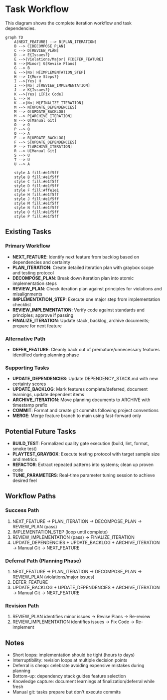 # Task Workflow

This diagram shows the complete iteration workflow and task dependencies.

```mermaid
graph TD
    A[NEXT_FEATURE] --> B[PLAN_ITERATION]
    B --> C[DECOMPOSE_PLAN]
    C --> D[REVIEW_PLAN]
    D --> E{Issues?}
    E -->|Violations/Major| F[DEFER_FEATURE]
    E -->|Minor| G[Revise Plans]
    G --> B
    E -->|No| H[IMPLEMENTATION_STEP]
    H --> I{More Steps?}
    I -->|Yes| H
    I -->|No| J[REVIEW_IMPLEMENTATION]
    J --> K{Issues?}
    K -->|Yes| L[Fix Code]
    L --> H
    K -->|No| M[FINALIZE_ITERATION]
    M --> N[UPDATE_DEPENDENCIES]
    M --> O[UPDATE_BACKLOG]
    M --> P[ARCHIVE_ITERATION]
    N --> Q[Manual Git]
    O --> Q
    P --> Q
    Q --> A
    F --> R[UPDATE_BACKLOG]
    F --> S[UPDATE_DEPENDENCIES]
    F --> T[ARCHIVE_ITERATION]
    R --> U[Manual Git]
    S --> U
    T --> U
    U --> A
    
    style A fill:#e1f5ff
    style B fill:#e1f5ff
    style C fill:#e1f5ff
    style D fill:#e1f5ff
    style F fill:#ffe1e1
    style H fill:#e1f5ff
    style J fill:#e1f5ff
    style M fill:#e1f5ff
    style N fill:#e1f5ff
    style O fill:#e1f5ff
    style P fill:#e1f5ff
```

## Existing Tasks

### Primary Workflow
- **NEXT_FEATURE**: Identify next feature from backlog based on dependencies and certainty
- **PLAN_ITERATION**: Create detailed iteration plan with graybox scope and testing protocol
- **DECOMPOSE_PLAN**: Break down iteration plan into atomic implementation steps
- **REVIEW_PLAN**: Check iteration plan against principles for violations and misalignments
- **IMPLEMENTATION_STEP**: Execute one major step from implementation checklist
- **REVIEW_IMPLEMENTATION**: Verify code against standards and principles; approve if passing
- **FINALIZE_ITERATION**: Update stack, backlog, archive documents; prepare for next feature

### Alternative Path
- **DEFER_FEATURE**: Cleanly back out of premature/unnecessary features identified during planning phase

### Supporting Tasks
- **UPDATE_DEPENDENCIES**: Update DEPENDENCY_STACK.md with new certainty scores
- **UPDATE_BACKLOG**: Mark features complete/deferred, document learnings, update dependent items
- **ARCHIVE_ITERATION**: Move planning documents to ARCHIVE with timestamp prefix
- **COMMIT**: Format and create git commits following project conventions
- **MERGE**: Merge feature branch to main using fast-forward only

## Potential Future Tasks

- **BUILD_TEST**: Formalized quality gate execution (build, lint, format, smoke test)
- **PLAYTEST_GRAYBOX**: Execute testing protocol with target sample size and metrics
- **REFACTOR**: Extract repeated patterns into systems; clean up proven code
- **TUNE_PARAMETERS**: Real-time parameter tuning session to achieve desired feel

## Workflow Paths

### Success Path
1. NEXT_FEATURE → PLAN_ITERATION → DECOMPOSE_PLAN → REVIEW_PLAN (pass)
2. IMPLEMENTATION_STEP (loop until complete)
3. REVIEW_IMPLEMENTATION (pass) → FINALIZE_ITERATION
4. UPDATE_DEPENDENCIES + UPDATE_BACKLOG + ARCHIVE_ITERATION → Manual Git → NEXT_FEATURE

### Deferral Path (Planning Phase)
1. NEXT_FEATURE → PLAN_ITERATION → DECOMPOSE_PLAN → REVIEW_PLAN (violations/major issues)
2. DEFER_FEATURE
3. UPDATE_BACKLOG + UPDATE_DEPENDENCIES + ARCHIVE_ITERATION → Manual Git → NEXT_FEATURE

### Revision Path
1. REVIEW_PLAN identifies minor issues → Revise Plans → Re-review
2. REVIEW_IMPLEMENTATION identifies issues → Fix Code → Re-implement

## Notes

- Short loops: implementation should be tight (hours to days)
- Interruptibility: revision loops at multiple decision points
- Deferral is cheap: celebrate avoiding expensive mistakes during planning
- Bottom-up: dependency stack guides feature selection
- Knowledge capture: document learnings at finalization/deferral while fresh
- Manual git: tasks prepare but don't execute commits
